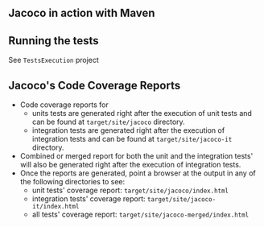 ## Jacoco in action with Maven

## Running the tests
See `TestsExecution` project

## Jacoco's Code Coverage Reports

* Code coverage reports for
    * units tests are generated right after the execution of unit tests and can be found at `target/site/jacoco` directory.
    * integration tests are generated right after the execution of integration tests and can be found at `target/site/jacoco-it` directory.
* Combined or merged report for both the unit and the integration tests' will also be generated right after the execution of integration tests.
* Once the reports are generated, point a browser at the output in any of the following directories to see:
    * unit tests' coverage report: `target/site/jacoco/index.html`
    * integration tests' coverage report: `target/site/jacoco-it/index.html`
    * all tests' coverage report: `target/site/jacoco-merged/index.html`
